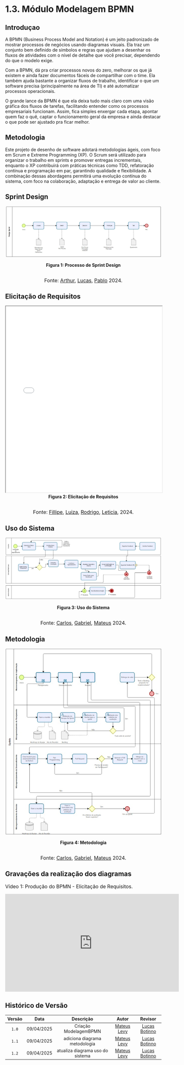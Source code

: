 # 1.3. Módulo Modelagem BPMN

## **Introduçao**

A BPMN (Business Process Model and Notation) é um jeito padronizado de mostrar processos de negócios usando diagramas visuais. Ela traz um conjunto bem definido de símbolos e regras que ajudam a desenhar os fluxos de atividades com o nível de detalhe que você precisar, dependendo do que o modelo exige.

Com a BPMN, dá pra criar processos novos do zero, melhorar os que já existem e ainda fazer documentos fáceis de compartilhar com o time. Ela também ajuda bastante a organizar fluxos de trabalho, identificar o que um software precisa (principalmente na área de TI) e até automatizar processos operacionais.

O grande lance da BPMN é que ela deixa tudo mais claro com uma visão gráfica dos fluxos de tarefas, facilitando entender como os processos empresariais funcionam. Assim, fica simples enxergar cada etapa, apontar quem faz o quê, captar o funcionamento geral da empresa e ainda destacar o que pode ser ajustado pra ficar melhor.

## **Metodologia**

Este projeto de desenho de software adotará metodologias ágeis, com foco em Scrum e Extreme Programming (XP). O Scrum será utilizado para organizar o trabalho em sprints e promover entregas incrementais, enquanto o XP contribuirá com práticas técnicas como TDD, refatoração contínua e programação em par, garantindo qualidade e flexibilidade. A combinação dessas abordagens permitirá uma evolução contínua do sistema, com foco na colaboração, adaptação e entrega de valor ao cliente.

## Sprint Design

![Artefato Sprint Design](../assets/bpmn_designsprint/imagem-bpmn-design-sprint.jpg)

<figcaption align='center'>
    <b>Figura 1: Processo de Sprint Design </b>
</figcaption>
<br>

<div  style="text-align: center">

<font size="3">Fonte: [Arthur](https://github.com/arthurfonsecaa), [Lucas](https://github.com/bottinolucas), [Pablo](https://github.com/Pabloserrapxx) 2024.</font>

</div>

## Elicitação de Requisitos

<iframe src="../assets/bpmn_elicitacao/bpmn-req.pdf" width="100%" height="600px"></iframe>

<figcaption align='center'>
    <b>Figura 2: Elicitação de Requisitos </b>
</figcaption>
<br>

<div  style="text-align: center">

<font size="3">Fonte: [Fillipe](https://github.com/fillipeb50), [Luiza](https://github.com/LuizaMaluf), [Rodrigo](https://github.com/rodfon3301), [Leticia](https://github.com/HladczukLe), 2024.</font>

</div>

## Uso do Sistema

![Artefato usodoSistema](../assets/bpmn_uso_do_sistema/bpmn_uso_do_sistema.jpeg)

<figcaption align='center'>
    <b>Figura 3: Uso do Sistema </b>
</figcaption>
<br>

<div  style="text-align: center">

<font size="3">Fonte: [Carlos](https://github.com/carlinn1), [Gabriel](https://github.com/gabrielsarcan), [Mateus](https://github.com/mateus9levy) 2024.</font>

</div>

## Metodologia

<center>

![Artefato Metodologia](../assets/bpmn_metodologia/imagem-bpmn-metodologia.jpg)

</center>

<figcaption align='center'>
    <b>Figura 4: Metodologia </b>
</figcaption>
<br>

<div  style="text-align: center">

<font size="3">Fonte: [Carlos](https://github.com/carlinn1), [Gabriel](https://github.com/gabrielsarcan), [Mateus](https://github.com/mateus9levy) 2024.</font>

</div>

## Gravações da realização dos diagramas

<font size="3"><p> Vídeo 1: Produção do BPMN - Elicitação de Requisitos.</p></font>

<div style= "max-width:450px">
<iframe width="560" height="315" src="https://www.youtube.com/embed/033lENt9pqk?si=R3IZTteRWgcHv3lg" title="YouTube video player" frameborder="0" allow="accelerometer; autoplay; clipboard-write; encrypted-media; gyroscope; picture-in-picture; web-share" referrerpolicy="strict-origin-when-cross-origin" allowfullscreen></iframe>
</div>

## Histórico de Versão

| Versão |    Data    |            Descrição             |                     Autor                     |                     Revisor                      |
| :----: | :--------: | :------------------------------: | :-------------------------------------------: | :----------------------------------------------: |
| `1.0`  | 09/04/2025 |      Criação ModelagemBPMN       | [Mateus Levy](https://github.com/mateus9levy) | [Lucas Botinno](https://github.com/bottinolucas) |
| `1.1`  | 09/04/2025 |  adiciona diagrama metodologia   | [Mateus Levy](https://github.com/mateus9levy) | [Lucas Botinno](https://github.com/bottinolucas) |
| `1.2`  | 09/04/2025 | atualiza diagrama uso do sistema | [Mateus Levy](https://github.com/mateus9levy) | [Lucas Botinno](https://github.com/bottinolucas) |
